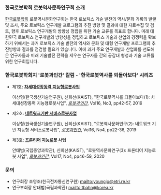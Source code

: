 ### 한국로봇학회 로봇역사문화연구회 소개

[한국로봇학회](http://kros.org/) 로봇역사문화연구회는 한국 로보틱스 기술 발전의 역사/문화 기록의 발굴 및 조사, 주요 로보틱스 연구개발 프로그램의 추진 방향 및 결과에 대한 자료수집 및 검토, 향후 로보틱스 연구개발의 방향성 정립을 위한 기술 교류를 목표로 합니다. 미래 대한민국 로보틱스 연구개발의 방향성을 정립하고 로보틱스 기술과 산업의 경쟁력을 확보하기 위해서는 과거 로보틱스 기술 발전의 역사와 문화 및 대형 연구개발 프로그램의 추진방향과 결과를 점검할 필요가 있습니다. 이에 과거 주요 연구개발과 산업화를 선도해 온 연구자들과 미래 기술발전 전략을 세우는 연구자들 간의 공감대 형성과 기술 교류를 위한 연구회입니다.

### 한국로봇학회지 '로봇과인간' 칼럼 - '한국로봇역사를 되돌아보다' 시리즈

-   제1호: [**차세대성장동력 지능형로봇사업**]([Vol16-No3]-p42.pdf)

      이상형(한국생산기술연구원), 신희선(KAIST), "한국로봇역사를 되돌아보다(1): 차세대성장동력 지능형로봇사업", [_로봇과인간_](http://kros.org/journal/journal01.asp), Vol16, No3, pp42-57, 2019

-   제2호: [**네트워크기반 서비스로봇사업**]([Vol16-No4]-p22.pdf)

      이상형(한국생산기술연구원), 신희선(KAIST), "로봇역사문화연구(2): 네트워크 기반 지능형 서비스로봇사업", [_로봇과인간_](http://kros.org/journal/journal01.asp), Vol16, No4, pp22-36, 2019

-   제3호: [**프론티어 지능로봇 사업**]([Vol17-No4]-p46.pdf)

      안태범(국립중앙과학관), 신희선(KAIST), "로봇역사문화연구(3): 프론티어 지능로봇 사업", [_로봇과인간_](http://kros.org/journal/journal01.asp), Vol17, No4, pp46-59, 2020

### 문의

-   연구회장 조영조(한국전자통신연구원) <mailto:youngjo@etri.re.kr>
-   연구부회장 안태범(국립과학관) <mailto:tbahn@korea.kr>
